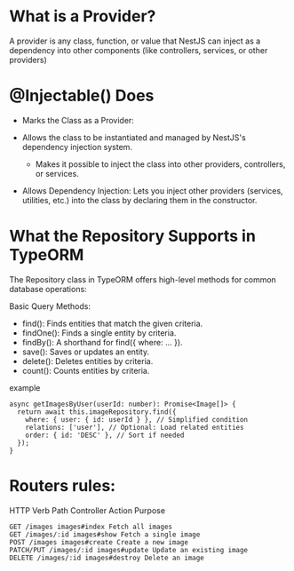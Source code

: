# What is a Provider?

A provider is any class, function, or value that NestJS can inject as a dependency into other components (like controllers, services, or other providers)

# @Injectable() Does

- Marks the Class as a Provider:

- Allows the class to be instantiated and managed by NestJS's dependency injection system.
  - Makes it possible to inject the class into other providers, controllers, or services.
- Allows Dependency Injection:
  Lets you inject other providers (services, utilities, etc.) into the class by declaring them in the constructor.

# What the Repository Supports in TypeORM

The Repository class in TypeORM offers high-level methods for common database operations:

Basic Query Methods:

- find(): Finds entities that match the given criteria.
- findOne(): Finds a single entity by criteria.
- findBy(): A shorthand for find({ where: ... }).
- save(): Saves or updates an entity.
- delete(): Deletes entities by criteria.
- count(): Counts entities by criteria.

example

```
async getImagesByUser(userId: number): Promise<Image[]> {
  return await this.imageRepository.find({
    where: { user: { id: userId } }, // Simplified condition
    relations: ['user'], // Optional: Load related entities
    order: { id: 'DESC' }, // Sort if needed
  });
}
```

# Routers rules:

HTTP Verb Path Controller Action Purpose

```
GET /images images#index Fetch all images
GET /images/:id images#show Fetch a single image
POST /images images#create Create a new image
PATCH/PUT /images/:id images#update Update an existing image
DELETE /images/:id images#destroy Delete an image
```
